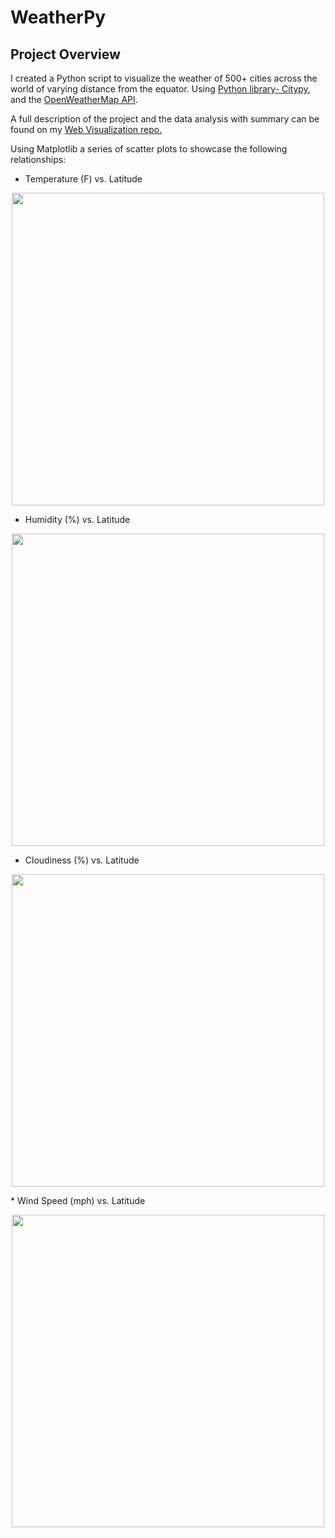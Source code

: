 # WeatherPy

## Project Overview

I created a Python script to visualize the weather of 500+ cities across the world of varying distance from the equator. Using [Python library- Citypy](https://pypi.python.org/pypi/citipy), and the [OpenWeatherMap API](https://openweathermap.org/api).

A full description of the project and the data analysis with summary can be found on my [Web Visualization repo.](https://tomberton.github.io/WebVisualization/)

Using Matplotlib a series of scatter plots to showcase the following relationships:

* Temperature (F) vs. Latitude
<p align="center"> 
  <img src="https://github.com/TomBerton/WeatherPy/blob/master/WeatherPy_analysis/Latitude_Temperature.png" width="500"/>
 </p>
 
* Humidity (%) vs. Latitude
<p align="center"> 
  <img src="https://github.com/TomBerton/WeatherPy/blob/master/WeatherPy_analysis/Latitude_Humidity.png" width="500"/>
 </p>
 
* Cloudiness (%) vs. Latitude
<p align="center"> 
  <img src="https://github.com/TomBerton/WeatherPy/blob/master/WeatherPy_analysis/Latitude_Cloudiness.png" width="500"/>
 </p>
* Wind Speed (mph) vs. Latitude
<p align="center"> 
  <img src="https://github.com/TomBerton/WeatherPy/blob/master/WeatherPy_analysis/Latitude_WindSpeed.png" width="500"/>
 </p>
